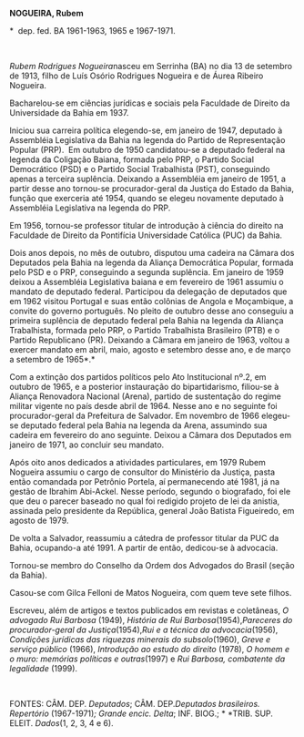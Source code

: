 **NOGUEIRA, Rubem**

\*  dep. fed. BA 1961-1963, 1965 e 1967-1971.

 

*Rubem Rodrigues* *Nogueira*nasceu em Serrinha (BA) no dia 13 de
setembro de 1913, filho de Luís Osório Rodrigues Nogueira e de Áurea
Ribeiro Nogueira.

Bacharelou-se em ciências jurídicas e sociais pela Faculdade de Direito
da Universida­de da Bahia em 1937.

Iniciou sua carreira política elegendo-se, em janeiro de 1947, deputado
à Assembléia Legislativa da Bahia na legenda do Partido de Representação
Popular (PRP).  Em outubro de 1950 candidatou-se a deputado federal na
legenda da Coligação Baiana, formada pelo PRP, o Partido Social
Democrático (PSD) e o Partido Social Trabalhista (PST), conseguindo
apenas a terceira suplência. Deixando a As­sembléia em janeiro de 1951,
a partir desse ano tornou-se procurador-geral da Justiça do Estado da
Bahia, função que exerceria até 1954, quando se elegeu novamente
deputado à Assembléia Legislativa na legenda do PRP.

Em 1956, tornou-se professor titular de introdução à ciência do direito
na Faculdade de Direito da Pontifícia Universidade Católica (PUC) da
Bahia.

Dois anos depois, no mês de outubro, disputou uma cadei­ra na Câmara dos
Deputados pela Bahia na legenda da Aliança Democrática Popular, for­mada
pelo PSD e o PRP, conseguindo a segunda suplência. Em janeiro de 1959
deixou a Assembléia Legislativa baiana e em fevereiro de 1961 assumiu o
mandato de deputado federal. Participou da delegação de deputados que em
1962 visitou Portugal e suas então colônias de Angola e Moçambique, a
convite do governo português. No pleito de outubro desse ano conseguiu a
primeira suplência de deputado federal pela Bahia na legenda da Aliança
Trabalhista, formada pelo PRP, o Partido Trabalhista Brasileiro (PTB) e
o Parti­do Republicano (PR). Deixando a Câmara em janeiro de 1963,
voltou a exercer mandato em abril, maio, agosto e setembro desse ano, e
de março a setembro de 1965*.*

Com a extinção dos partidos políticos pelo Ato Institucional nº.2, em
outubro de 1965, e a posterior instauração do bipartidarismo, filiou-se
à Aliança Renovadora Nacional (Are­na), partido de sustentação do regime
militar vigente no país desde abril de 1964. Nesse ano e no seguinte foi
procurador-­geral da Prefeitura de Salvador. Em novembro de 1966
elegeu-se deputado federal pela Bahia na legenda da Arena, assumindo sua
cadeira em fevereiro do ano seguinte. Deixou a Câmara dos Deputados em
janeiro de 1971, ao concluir seu mandato.

Após oito anos dedicados a atividades particulares, em 1979 Rubem
Nogueira assumiu o cargo de consultor do Ministério da Justiça, pasta
então comandada por Petrônio Portela, aí permanecendo até 1981, já na
gestão de Ibrahim Abi-Ackel. Nesse período, segundo o biografado, foi
ele que deu o parecer baseado no qual foi redigido projeto de lei da
anistia, assinada pelo presidente da República, general João Batista
Figueiredo, em agosto de 1979.

De volta a Salvador, reassumiu a cátedra de professor titular da PUC da
Bahia, ocupando-a até 1991. A partir de então, dedicou-se à advocacia.

Tornou-se membro do Conselho da Ordem dos Advogados do Brasil (seção da
Bahia).

Casou-se com Gilca Felloni de Matos No­gueira, com quem teve sete
filhos.

Escreveu, além de artigos e textos publicados em revistas e coletâneas,
*O advogado Rui Barbosa* (1949), *História de Rui
Barbosa*(1954),*Pareceres do* *procurador-geral da Justiça*(1954),*Rui e
a* *técnica da advocacia*(1956), *Condições jurídi*­*cas das riquezas
minerais do subsolo*(1960), *Greve e serviço público* (1966),
*Introdução ao estudo do direito* (1978), *O homem e o muro: memórias
políticas e outras*(1997) e *Rui Barbosa, combatente da legalidade*
(1999).

 

FONTES: CÂM. DEP. *Deputados*; CÂM. DEP.*Deputados brasileiros.
Repertório* (1967-1971)*;* *Grande encic. Delta*; INF. BIOG.; * *TRIB.
SUP. ELEIT. *Dados*(1, 2, 3, 4 e 6).

 

 

 

 

 
